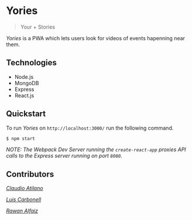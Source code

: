 # Yories
>Your + Stories

_Yories_ is a PWA which lets users look for videos of events hapenning near them.

## Technologies

* Node.js
* MongoDB
* Express
* React.js

## Quickstart



To run _Yories_ on `http://localhost:3000/` run the following command.

```bash
$ npm start
```

_NOTE: The Webpack Dev Server running the `create-react-app` proxies API calls to the Express server running on port `8080`._

## Contributors

[_Claudio Atilano_](mailto:claudio@metamesh.io)

[_Luis Carbonell_](mailto:luis@liquidcarrot.io)

[_Rawan Alfaiz_](mailto:rawan.alfaiz@outlook.com)